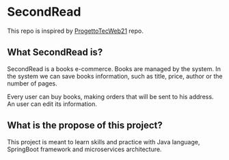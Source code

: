 # SecondRead
This repo is inspired by [ProgettoTecWeb21](https://github.com/NicholasPilotto/ProgettoTecWeb21) repo.

## What SecondRead is?

SecondRead is a books e-commerce.
Books are managed by the system. In the system we can save books information, such as title, price, author or the number of pages.

Every user can buy books, making orders that will be sent to his address.
An user can edit its information.

## What is the propose of this project?

This project is meant to learn skills and practice with Java language, SpringBoot framework and microservices architecture.
